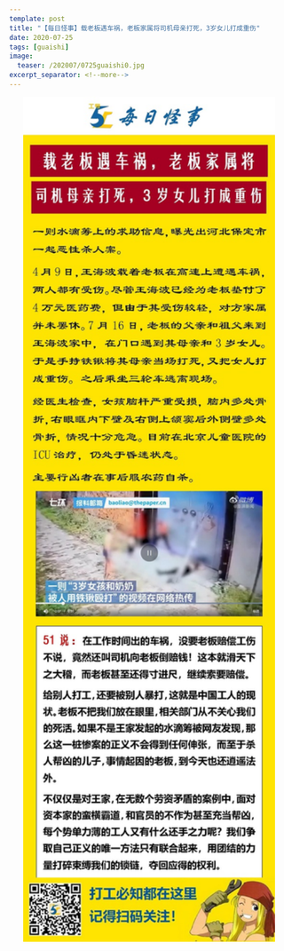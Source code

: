 ```yaml
---
template: post
title: "【每日怪事】载老板遇车祸，老板家属将司机母亲打死，3岁女儿打成重伤"
date: 2020-07-25
tags: [guaishi]
image:
  teaser: /202007/0725guaishi0.jpg
excerpt_separator: <!--more-->
---
```


<div style="text-align:center;color:grey"><img src="/images/202007/0725guaishi.jpg" width="90%"></div><br>

